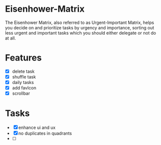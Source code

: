 # Eisenhower-Matrix
The Eisenhower Matrix, also referred to as Urgent-Important Matrix, helps you decide on and prioritize tasks by urgency and importance, sorting out less urgent and important tasks which you should either delegate or not do at all.

# Features
- [x] delete task
- [x] shuffle task
- [x] daily tasks
- [x] add favIcon
- [x] scrollbar

# Tasks
- [x] enhance ui and ux
- [x] no duplicates in quadrants
- [ ] 